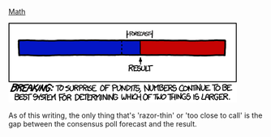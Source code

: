 [Math](https://xkcd.com/1131)

![Math](./random_comic.png)

As of this writing, the only thing that's 'razor-thin' or 'too close to call' is the gap between the consensus poll forecast and the result.


